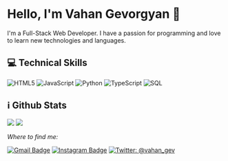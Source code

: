# Hello, I'm Vahan Gevorgyan 👋

 I'm a Full-Stack Web Developer. I have a passion for programming and love to learn new technologies and languages. 
 
## 💻 Technical Skills

![HTML5](https://img.shields.io/badge/-HTML5-000000?style=flat&logo=HTML5)
![JavaScript](https://img.shields.io/badge/-JavaScript-000000?style=flat&logo=javascript)
![Python](https://img.shields.io/badge/-Python-000000?style=flat&logo=python)
![TypeScript](https://img.shields.io/badge/-TypeScript-000000?style=flat&logo=typescript&logoColor=007ACC)
![SQL](https://img.shields.io/badge/-SQL-000000?style=flat&logo=MySQL)


## ℹ️ Github Stats
<p>
  <img src="https://github-readme-stats.vercel.app/api?username=vahan-gev&hide=stars&show_icons=true&theme=transparent&line_height=32">
  <img src="https://github-readme-stats.vercel.app/api/top-langs/?username=vahan-gev&count_private=true&theme=transparent">
</p>



<p>
  <i>Where to find me:</i>
 
   [![Gmail Badge](https://img.shields.io/badge/-vahangevorgyan-c14438?style=flat-square&logo=Gmail&logoColor=white&link=mailto:vahangevorgyan0212@gmail.com)](mailto:vahangevgevorgyan@gmail.com)
   [![Instagram Badge](https://img.shields.io/badge/-@_vahangev_-purple?style=flat&logo=instagram&logoColor=white&link=https://instagram.com/_vahangev_/)](https://instagram.com/_vahangev_) 
   [![Twitter: @vahan_gev](https://img.shields.io/twitter/follow/vahan_gev?style=social)](https://twitter.com/vahan_gev)
</p>

